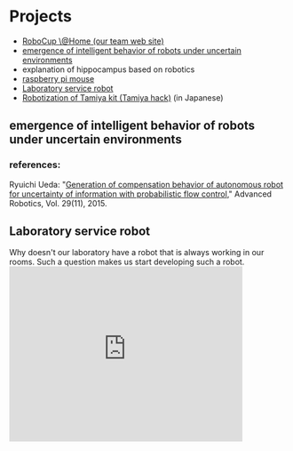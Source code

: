 # Projects
<ul>
 	<li><a href="http://at-home.cit-brains.net/" target="_blank" rel="noopener noreferrer">RoboCup \@Home (our team web site)</a></li>
 	<li><a href="#pfc">emergence of intelligent behavior of robots under uncertain environments</a></li>
 	<li>explanation of hippocampus based on robotics</li>
 	<li><a href="https://lab.ueda.asia/?page_id=886">raspberry pi mouse</a></li>
 	<li><a href="#labservice">Laboratory service robot</a></li>
 	<li><a href="https://lab.ueda.asia/?page_id=1122">Robotization of Tamiya kit (Tamiya hack)</a> (in Japanese)</li>
</ul>
<h2 id="pfc">emergence of intelligent behavior of robots under uncertain environments</h2>
<h3>references:</h3>
Ryuichi Ueda: "<a href="http://www.tandfonline.com/doi/abs/10.1080/01691864.2015.1009943#.Vf1cbp3tmko" target="_blank" rel="noopener noreferrer">Generation of compensation behavior of autonomous robot for uncertainty of information with probabilistic flow control</a>," Advanced Robotics, Vol. 29(11), 2015.
<h2 id="labservice">Laboratory service robot</h2>
Why doesn't our laboratory have a robot that is always working in our rooms. Such a question makes us start developing such a robot.

<iframe src="https://www.youtube.com/embed/A3FqZraWqX4" width="420" height="315" frameborder="0" allowfullscreen="allowfullscreen"></iframe>
